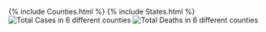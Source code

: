 {% include Counties.html %}
{% include States.html %}
![Total Cases in 6 different counties](https://github.com/bbernas/Covid19Data/tree/master/docs/_includes/Unknown-2.png)
![Total Deaths in 6 different counties](https://github.com/bbernas/Covid19Data/tree/master/docs/_includes/Unknown-3.png)
